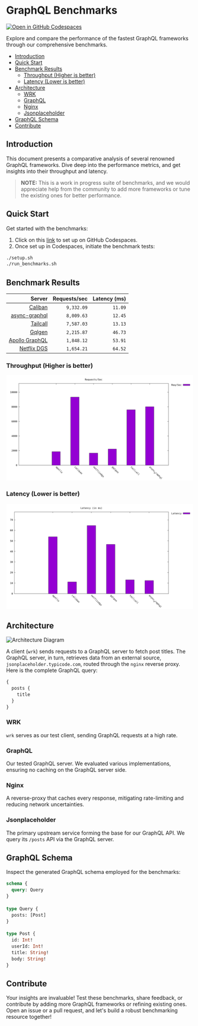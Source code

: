 # GraphQL Benchmarks <!-- omit from toc -->

[![Open in GitHub Codespaces](https://github.com/codespaces/badge.svg)](https://codespaces.new/tailcallhq/graphql-benchmarks)

Explore and compare the performance of the fastest GraphQL frameworks through our comprehensive benchmarks.

- [Introduction](#introduction)
- [Quick Start](#quick-start)
- [Benchmark Results](#benchmark-results)
  - [Throughput (Higher is better)](#throughput-higher-is-better)
  - [Latency (Lower is better)](#latency-lower-is-better)
- [Architecture](#architecture)
  - [WRK](#wrk)
  - [GraphQL](#graphql)
  - [Nginx](#nginx)
  - [Jsonplaceholder](#jsonplaceholder)
- [GraphQL Schema](#graphql-schema)
- [Contribute](#contribute)

[Tailcall]: https://tailcall.run/
[Gqlgen]: https://gqlgen.com/
[Apollo GraphQL]: https://new.apollographql.com/
[Netflix DGS]: https://netflix.github.io/dgs/
[Caliban]: https://ghostdogpr.github.io/caliban/
[async-graphql]: https://github.com/async-graphql/async-graphql

## Introduction

This document presents a comparative analysis of several renowned GraphQL frameworks. Dive deep into the performance metrics, and get insights into their throughput and latency.

> **NOTE:** This is a work in progress suite of benchmarks, and we would appreciate help from the community to add more frameworks or tune the existing ones for better performance.

## Quick Start

Get started with the benchmarks:

1. Click on this [link](https://codespaces.new/tailcallhq/graphql-benchmarks) to set up on GitHub Codespaces.
2. Once set up in Codespaces, initiate the benchmark tests:

```bash
./setup.sh
./run_benchmarks.sh
```

## Benchmark Results

<!-- PERFORMANCE_RESULTS_START -->

| Server | Requests/sec | Latency (ms) |
|--------:|--------------:|--------------:|
| [Caliban] | `9,332.09` | `11.09` |
| [async-graphql] | `8,009.63` | `12.45` |
| [Tailcall] | `7,587.03` | `13.13` |
| [Gqlgen] | `2,215.87` | `46.73` |
| [Apollo GraphQL] | `1,848.12` | `53.91` |
| [Netflix DGS] | `1,654.21` | `64.52` |

<!-- PERFORMANCE_RESULTS_END -->

### Throughput (Higher is better)

![Throughput Histogram](assets/req_sec_histogram.png)

### Latency (Lower is better)

![Latency Histogram](assets/latency_histogram.png)

## Architecture

![Architecture Diagram](assets/architecture.png)

A client (`wrk`) sends requests to a GraphQL server to fetch post titles. The GraphQL server, in turn, retrieves data from an external source, `jsonplaceholder.typicode.com`, routed through the `nginx` reverse proxy. Here is the complete GraphQL query:

```graphql
{
  posts {
    title
  }
}
```

### WRK

`wrk` serves as our test client, sending GraphQL requests at a high rate.

### GraphQL

Our tested GraphQL server. We evaluated various implementations, ensuring no caching on the GraphQL server side.

### Nginx

A reverse-proxy that caches every response, mitigating rate-limiting and reducing network uncertainties.

### Jsonplaceholder

The primary upstream service forming the base for our GraphQL API. We query its `/posts` API via the GraphQL server.

## GraphQL Schema

Inspect the generated GraphQL schema employed for the benchmarks:

```graphql
schema {
  query: Query
}

type Query {
  posts: [Post]
}

type Post {
  id: Int!
  userId: Int!
  title: String!
  body: String!
}
```

## Contribute

Your insights are invaluable! Test these benchmarks, share feedback, or contribute by adding more GraphQL frameworks or refining existing ones. Open an issue or a pull request, and let's build a robust benchmarking resource together!
